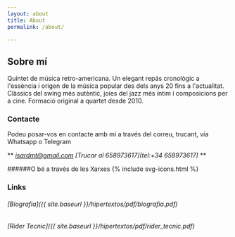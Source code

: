 ```yaml
---
layout: about
title: About
permalink: /about/

---
```


## Sobre mí
Quintet de música retro-americana. Un elegant repás cronològic a l'essència i origen de la música popular des dels anys 20 fins a l'actualitat. Clàssics del swing més autèntic, joies del jazz més íntim i composicions per a cine. Formació original a quartet desde 2010.

### Contacte
Podeu posar-vos en contacte amb mi a través del correu, trucant, vía Whatsapp o Telegram

**
_[isardmt@gmail.com](mailto:isardmt@gmail.com)_ 
_[Trucar al 658973617](tel:+34 658973617)_
**

######O bé a través de les Xarxes
{% include svg-icons.html %}


### Links

###### [Biografia]({{ site.baseurl }}/hipertextos/pdf/biografia.pdf)
###### [Rider Tecnic]({{ site.baseurl }}/hipertextos/pdf/rider_tecnic.pdf)
